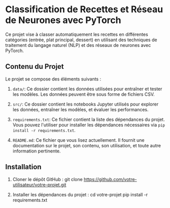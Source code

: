 # Classification de Recettes et Réseau de Neurones avec PyTorch

Ce projet vise à classer automatiquement les recettes en différentes catégories (entrée, plat principal, dessert) en utilisant des techniques de traitement du langage naturel (NLP) et des réseaux de neurones avec PyTorch.

## Contenu du Projet

Le projet se compose des éléments suivants :

1. `data/`: Ce dossier contient les données utilisées pour entraîner et tester les modèles. Les données peuvent être sous forme de fichiers CSV.

2. `src/`: Ce dossier contient les notebooks Jupyter utilisés pour explorer les données, entraîner les modèles, et évaluer les performances.

5. `requirements.txt`: Ce fichier contient la liste des dépendances du projet. Vous pouvez l'utiliser pour installer les dépendances nécessaires via `pip install -r requirements.txt`.

6. `README.md`: Ce fichier que vous lisez actuellement. Il fournit une documentation sur le projet, son contenu, son utilisation, et toute autre information pertinente.

## Installation

1. Cloner le dépôt GitHub :
git clone https://github.com/votre-utilisateur/votre-projet.git

2. Installer les dépendances du projet :
cd votre-projet
pip install -r requirements.txt